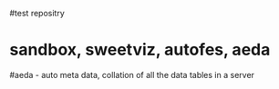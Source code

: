 #test repositry

# sandbox, sweetviz, autofes, aeda
#aeda - auto meta data, collation of all the data tables in a server

